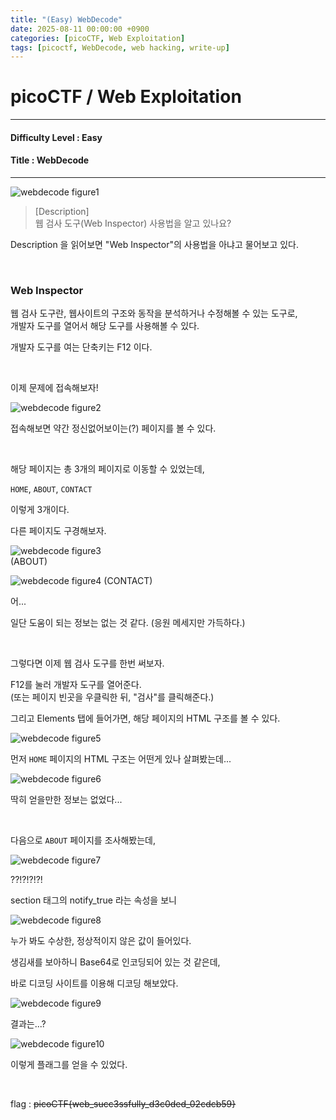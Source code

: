 ```yaml
---
title: "(Easy) WebDecode"
date: 2025-08-11 00:00:00 +0900
categories: [picoCTF, Web Exploitation]
tags: [picoctf, WebDecode, web hacking, write-up]
---
```


# picoCTF / Web Exploitation

---

#### Difficulty Level : Easy
#### Title : WebDecode

---

![webdecode figure1](/assets/img/picoCTF/2025-08-06-09-34-47.png)

> [Description]  
> 웹 검사 도구(Web Inspector) 사용법을 알고 있나요?

Description 을 읽어보면 "Web Inspector"의 사용법을 아냐고 물어보고 있다.

<br>

### Web Inspector

웹 검사 도구란, 웹사이트의 구조와 동작을 분석하거나 수정해볼 수 있는 도구로,  
개발자 도구를 열어서 해당 도구를 사용해볼 수 있다.

개발자 도구를 여는 단축키는 F12 이다.

<br>

이제 문제에 접속해보자!

![webdecode figure2](/assets/img/picoCTF/2025-08-06-09-59-19.png)

접속해보면 약간 정신없어보이는(?) 페이지를 볼 수 있다.

<br>

해당 페이지는 총 3개의 페이지로 이동할 수 있었는데,  

`HOME`, `ABOUT`, `CONTACT`  

이렇게 3개이다.

다른 페이지도 구경해보자.

![webdecode figure3](/assets/img/picoCTF/2025-08-06-10-09-51.png)  
(ABOUT)

![webdecode figure4](/assets/img/picoCTF/2025-08-06-10-10-07.png)
(CONTACT)

어...

일단 도움이 되는 정보는 없는 것 같다. (응원 메세지만 가득하다.)

<br>

그렇다면 이제 웹 검사 도구를 한번 써보자.

F12를 눌러 개발자 도구를 열어준다.  
(또는 페이지 빈곳을 우클릭한 뒤, "검사"를 클릭해준다.)

그리고 Elements 탭에 들어가면, 해당 페이지의 HTML 구조를 볼 수 있다.

![webdecode figure5](/assets/img/picoCTF/2025-08-06-10-14-58.png)

먼저 `HOME` 페이지의 HTML 구조는 어떤게 있나 살펴봤는데...

![webdecode figure6](/assets/img/picoCTF/2025-08-06-10-20-01.png)

딱히 얻을만한 정보는 없었다...

<br>

다음으로 `ABOUT` 페이지를 조사해봤는데,

![webdecode figure7](/assets/img/picoCTF/2025-08-06-10-22-53.png)

??!?!?!?!

section 태그의 notify_true 라는 속성을 보니

![webdecode figure8](/assets/img/picoCTF/2025-08-06-10-35-29.png)

누가 봐도 수상한, 정상적이지 않은 값이 들어있다.

생김새를 보아하니 Base64로 인코딩되어 있는 것 같은데,

바로 디코딩 사이트를 이용해 디코딩 해보았다.

![webdecode figure9](/assets/img/picoCTF/2025-08-06-10-39-37.png)

결과는...?

![webdecode figure10](/assets/img/picoCTF/2025-08-06-10-39-48.png)

이렇게 플래그를 얻을 수 있었다.

<br>

flag : ~~picoCTF{web_succ3ssfully_d3c0ded_02cdcb59}~~



